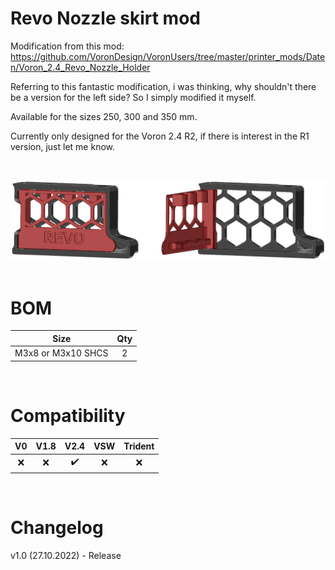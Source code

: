 # Revo Nozzle skirt mod

Modification from this mod:<br>
https://github.com/VoronDesign/VoronUsers/tree/master/printer_mods/Daten/Voron_2.4_Revo_Nozzle_Holder

Referring to this fantastic modification, i was thinking, why shouldn't there be a version for the left side? So I simply modified it myself.

Available for the sizes 250, 300 and 350 mm.

Currently only designed for the Voron 2.4 R2, if there is interest in the R1 version, just let me know.

<br>

![CAD_Image](Images/CAD_Revo_Skirt.PNG)
<br><br>

# BOM
|Size|Qty|
|---|:---:|
|M3x8 or M3x10 SHCS|2|

<br>

# Compatibility

|V0|V1.8|V2.4|VSW|Trident|
|:---:|:---:|:---:|:---:|:---:|
| :x: | :x: | :heavy_check_mark: | :x: | :x: |

<br>

# Changelog
v1.0 (27.10.2022) - Release
<br>
